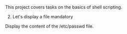 This project covers tasks on the basics of shell scripting.


2. Let's display a file
mandatory

Display the content of the /etc/passwd file.
